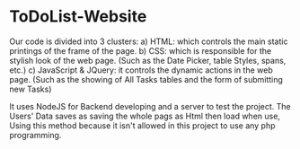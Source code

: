 # ToDoList-Website
Our code is divided into 3 clusters:
a)	HTML: which controls the main static printings of the frame of the page.
b)	CSS: which is responsible for the stylish look of the web page. (Such as the Date Picker, table Styles, spans, etc.)
c)	JavaScript & JQuery: it controls the dynamic actions in the web page. (Such as the showing of All Tasks tables and the form of submitting new Tasks)

It uses NodeJS for Backend developing and a server to test the project.
The Users' Data saves as saving the whole pags as Html then load when use, Using this method because it isn't allowed in this project to use any php programming.